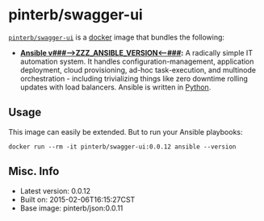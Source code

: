 # pinterb/swagger-ui 

[`pinterb/swagger-ui`](https://index.docker.io/u/pinterb/swagger-ui) is a [docker](https://docker.com) image that bundles the following:  
 
* **[Ansible v###-->ZZZ_ANSIBLE_VERSION<--###](http://www.ansible.com/home):** A radically simple IT automation system. It handles configuration-management, application deployment, cloud provisioning, ad-hoc task-execution, and multinode orchestration - including trivializing things like zero downtime rolling updates with load balancers. Ansible is written in [Python](https://www.python.org/).    

## Usage 
This image can easily be extended.  But to run your Ansible playbooks:
````
docker run --rm -it pinterb/swagger-ui:0.0.12 ansible --version
````

## Misc. Info 
* Latest version: 0.0.12
* Built on: 2015-02-06T16:15:27CST
* Base image: pinterb/json:0.0.11

